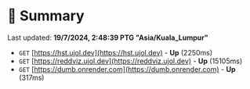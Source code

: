 # 📖 Summary
Last updated: **19/7/2024, 2:48:39 PTG "Asia/Kuala_Lumpur"**

- `GET` [https://hst.ujol.dev](https://hst.ujol.dev) - **Up** (2250ms)
- `GET` [https://reddviz.ujol.dev](https://reddviz.ujol.dev) - **Up** (15105ms)
- `GET` [https://dumb.onrender.com](https://dumb.onrender.com) - **Up** (317ms)
